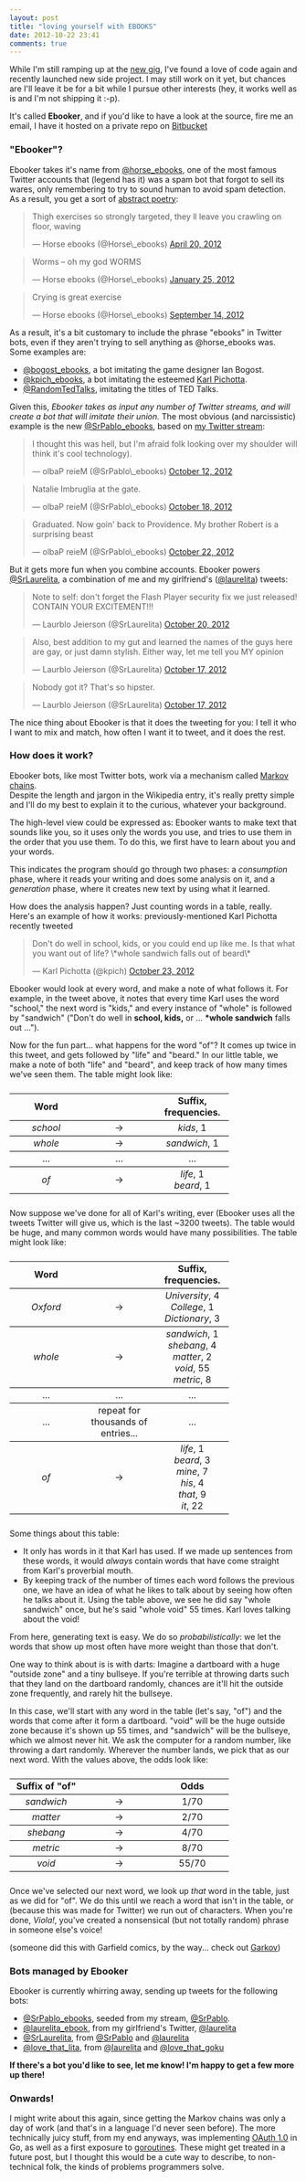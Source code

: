 ```yaml
---
layout: post
title: "loving yourself with EBOOKS"
date: 2012-10-22 23:41
comments: true
---
```


While I'm still ramping up at the [new gig][1], I've found a love of code again
and recently launched new side project. I may still work on it yet, but chances
are I'll leave it be for a bit while I pursue other interests (hey, it works
well as is and I'm not shipping it :-p).

It's called **Ebooker**, and if you'd like to have a look at the source, fire me
an email, I have it hosted on a private repo on [Bitbucket][2]

### "Ebooker"?

Ebooker takes it's name from [@horse\_ebooks][3], one of the most famous Twitter
accounts that (legend has it) was a spam bot that forgot to sell its wares,
only remembering to try to sound human to avoid spam detection. As a result, you
get a sort of [abstract poetry][4]:

<blockquote class="twitter-tweet"><p>Thigh exercises so strongly targeted, they ll leave you crawling on floor, waving</p>&mdash; Horse ebooks (@Horse\_ebooks) <a href="https://twitter.com/Horse_ebooks/status/193422537953263616" data-datetime="2012-04-20T19:35:01+00:00">April 20, 2012</a></blockquote>
<script src="//platform.twitter.com/widgets.js" charset="utf-8"></script>

<blockquote class="twitter-tweet"><p>Worms – oh my god WORMS</p>&mdash; Horse ebooks (@Horse\_ebooks) <a href="https://twitter.com/Horse_ebooks/status/162236425633406977" data-datetime="2012-01-25T18:12:32+00:00">January 25, 2012</a></blockquote>
<script src="//platform.twitter.com/widgets.js" charset="utf-8"></script>

<blockquote class="twitter-tweet"><p>Crying is great exercise</p>&mdash; Horse ebooks (@Horse\_ebooks) <a href="https://twitter.com/Horse_ebooks/status/246749375898976256" data-datetime="2012-09-14T23:16:50+00:00">September 14, 2012</a></blockquote>
<script src="//platform.twitter.com/widgets.js" charset="utf-8"></script>

As a result, it's a bit customary to include the phrase "ebooks" in Twitter
bots, even if they aren't trying to sell anything as @horse\_ebooks was. Some
examples are:

* [@bogost\_ebooks][5], a bot imitating the game designer Ian Bogost.
* [@kpich\_ebooks][6], a bot imitating the esteemed [Karl Pichotta][7].
* [@RandomTedTalks][8], imitating the titles of TED Talks.

Given this, *Ebooker takes as input any number of Twitter streams, and will
create a bot that will imitate their union.* The most obvious (and narcissistic)
example is the new [@SrPablo\_ebooks][9], based on [my Twitter stream][10]:

<blockquote class="twitter-tweet"><p>I thought this was hell, but I'm afraid folk looking over my shoulder will think it's cool technology).</p>&mdash; olbaP reieM (@SrPablo\_ebooks) <a href="https://twitter.com/SrPablo_ebooks/status/256804761918111744" data-datetime="2012-10-12T17:13:21+00:00">October 12, 2012</a></blockquote>
<script src="//platform.twitter.com/widgets.js" charset="utf-8"></script>

<blockquote class="twitter-tweet"><p>Natalie Imbruglia at the gate.</p>&mdash; olbaP reieM (@SrPablo\_ebooks) <a href="https://twitter.com/SrPablo_ebooks/status/258918691511623680" data-datetime="2012-10-18T13:13:21+00:00">October 18, 2012</a></blockquote>
<script src="//platform.twitter.com/widgets.js" charset="utf-8"></script>

<blockquote class="twitter-tweet"><p>Graduated. Now goin' back to Providence. My brother Robert is a surprising beast</p>&mdash; olbaP reieM (@SrPablo\_ebooks) <a href="https://twitter.com/SrPablo_ebooks/status/260398441853755392" data-datetime="2012-10-22T15:13:21+00:00">October 22, 2012</a></blockquote>
<script src="//platform.twitter.com/widgets.js" charset="utf-8"></script>

But it gets more fun when you combine accounts. Ebooker powers
[@SrLaurelita][11], a combination of me and my girlfriend's ([@laurelita][12])
tweets:

<blockquote class="twitter-tweet"><p>Note to self: don't forget the Flash Player security fix we just released! CONTAIN YOUR EXCITEMENT!!!</p>&mdash; Laurblo Jeierson (@SrLaurelita) <a href="https://twitter.com/SrLaurelita/status/259764265152548865" data-datetime="2012-10-20T21:13:21+00:00">October 20, 2012</a></blockquote>
<script src="//platform.twitter.com/widgets.js" charset="utf-8"></script>

<blockquote class="twitter-tweet"><p>Also, best addition to my gut and learned the names of the guys here are gay, or just damn stylish. Either way, let me tell you MY opinion</p>&mdash; Laurblo Jeierson (@SrLaurelita) <a href="https://twitter.com/SrLaurelita/status/258495907677483009" data-datetime="2012-10-17T09:13:21+00:00">October 17, 2012</a></blockquote>
<script src="//platform.twitter.com/widgets.js" charset="utf-8"></script>

<blockquote class="twitter-tweet"><p>Nobody got it? That's so hipster.</p>&mdash; Laurblo Jeierson (@SrLaurelita) <a href="https://twitter.com/SrLaurelita/status/258390211204087808" data-datetime="2012-10-17T02:13:21+00:00">October 17, 2012</a></blockquote>
<script src="//platform.twitter.com/widgets.js" charset="utf-8"></script>

The nice thing about Ebooker is that it does the tweeting for you: I tell it who
I want to mix and match, how often I want it to tweet, and it does the rest.

### How does it work?

Ebooker bots, like most Twitter bots, work via a mechanism called [Markov chains][13].  
Despite the length and jargon in the Wikipedia entry, it's really pretty simple
and I'll do my best to explain it to the curious, whatever your background.

The high-level view could be expressed as: Ebooker wants to make text that
sounds like you, so it uses only the words you use, and tries to use them in the
order that you use them. To do this, we first have to learn about you and your
words.

This indicates the program should go through two phases: a *consumption* phase,
where it reads your writing and does some analysis on it, and a *generation*
phase, where it creates new text by using what it learned.

How does the analysis happen? Just counting words in a table, really. Here's an
example of how it works: previously-mentioned Karl Pichotta recently tweeted

<blockquote class="twitter-tweet"><p>Don't do well in school, kids, or you could end up like me. Is that what you want out of life? \*whole sandwich falls out of beard\*</p>&mdash; Karl Pichotta (@kpich) <a href="https://twitter.com/kpich/status/260802216519139328" data-datetime="2012-10-23T17:57:48+00:00">October 23, 2012</a></blockquote> <script src="//platform.twitter.com/widgets.js" charset="utf-8"></script>

Ebooker would look at every word, and make a note of what follows it. For
example, in the tweet above, it notes that every time Karl uses the word
"school," the next word is "kids," and every instance of "whole" is followed by
"sandwich" ("Don't do well in **school, kids,** or ... **\*whole sandwich**
falls out ...").

Now for the fun part... what happens for the word "of"? It comes up twice in
this tweet, and gets followed by "life" and "beard." In our little table, we
make a note of both "life" and "beard", and keep track of how many times we've
seen them. The table might look like:

<table style="text-align: center; margin: 25px auto;">
<tr style="border-bottom: 1px solid black;">
<td style="width: 7em;"><strong>Word</strong></td>  
<td style="width: 7em;">&nbsp;</td>  
<td style="width: 7em;"><strong>Suffix, frequencies.</strong></td>  
</tr>
<tr style="border-bottom: 1px solid black;">
<td><em>school</em></td>  
<td>&rarr;</td>  
<td><em>kids</em>, 1</td>  
</tr>
<tr style="border-bottom: 1px solid black;">
<td><em>whole</em></td>  
<td>&rarr;</td>  
<td><em>sandwich</em>, 1</td>  
</tr>
<tr style="border-bottom: 1px solid black;">
<td>...</td>  
<td>...</td>  
<td>...</td>  
</tr>
<tr style="border-bottom: 1px solid black;">
<td><em>of</em></td>  
<td>&rarr;</td>  
<td><em>life</em>, 1<br /><em>beard</em>, 1</td>  
</tr>
</table>

Now suppose we've done for all of Karl's writing, ever (Ebooker uses all the
tweets Twitter will give us, which is the last ~3200 tweets). The table would be
huge, and many common words would have many possibilities. The table might look
like:

<table style="text-align: center; margin: 25px auto;">
<tr style="border-bottom: 1px solid black;">
<td style="width: 7em;"><strong>Word</strong></td>  
<td style="width: 7em;">&nbsp;</td>  
<td style="width: 7em;"><strong>Suffix, frequencies.</strong></td>  
</tr>
<tr style="border-bottom: 1px solid black;">
<td><em>Oxford</em></td>  
<td>&rarr;</td>  
<td><em>University</em>, 4<br /><em>College</em>, 1<br /><em>Dictionary</em>, 3</td>  
</tr>
<tr style="border-bottom: 1px solid black;">
<td><em>whole</em></td>  
<td>&rarr;</td>  
<td><em>sandwich</em>, 1<br /><em>shebang</em>, 4<br /><em>matter</em>, 2<br /><em>void</em>, 55<br /><em>metric</em>, 8</td>
</tr>
<tr style="border-bottom: 1px solid black;">
<td>...</td>  
<td>...</td>  
<td>...</td>  
</tr>
<tr style="border-bottom: 1px solid black;">
<td>...</td>  
<td>repeat for thousands of entries...</td>  
<td>...</td>  
</tr>
<tr style="border-bottom: 1px solid black;">
<td><em>of</em></td>  
<td>&rarr;</td>  
<td><em>life</em>, 1<br /><em>beard</em>, 3<br /><em>mine</em>, 7<br /><em>his</em>, 4<br /><em>that</em>, 9<br /><em>it</em>, 22</td> 
</tr>
</table>

Some things about this table:

* It only has words in it that Karl has used. If we made up sentences from these
  words, it would *always* contain words that have come straight from Karl's
  proverbial mouth.
* By keeping track of the number of times each word follows the previous one, we
  have an idea of what he likes to talk about by seeing how often he talks about
  it. Using the table above, we see he did say "whole sandwich" once, but he's
  said "whole void" 55 times. Karl loves talking about the void!

From here, generating text is easy. We do so _probabilistically_: we let the
words that show up most often have more weight than those that don't.

One way to think about is is with darts: Imagine a dartboard with a huge
"outside zone" and a tiny bullseye. If you're terrible at throwing darts such
that they land on the dartboard randomly, chances are it'll hit the outside zone
frequently, and rarely hit the bullseye.

In this case, we'll start with any word in the table (let's say, "of") and the
words that come after it form a dartboard. "void" will be the huge outside zone
because it's shown up 55 times, and "sandwich" will be the bullseye, which we
almost never hit. We ask the computer for a random number, like throwing a dart
randomly. Wherever the number lands, we pick that as our next word. With the
values above, the odds look like:

<table style="text-align: center; margin: 25px auto;">
<tr style="border-bottom: 1px solid black;">
<td style="width: 7em;"><strong>Suffix of "of"</strong></td>  
<td style="width: 7em;">&nbsp;</td>  
<td style="width: 7em;"><strong>Odds</strong></td>  
</tr>
<tr style="border-bottom: 1px solid black;">
<td><em>sandwich</em></td>  
<td>&rarr;</td>  
<td>1/70</td>  
</tr>
<tr style="border-bottom: 1px solid black;">
<td><em>matter</em></td>  
<td>&rarr;</td>  
<td>2/70</td>  
</tr>
<tr style="border-bottom: 1px solid black;">
<td><em>shebang</em></td>  
<td>&rarr;</td>  
<td>4/70</td>  
</tr>
<tr style="border-bottom: 1px solid black;">
<td><em>metric</em></td>  
<td>&rarr;</td>  
<td>8/70</td>  
</tr>
<tr style="border-bottom: 1px solid black;">
<td><em>void</em></td>  
<td>&rarr;</td>  
<td>55/70</td>  
</tr>
</table>

Once we've selected our next word, we look up *that* word in the table, just as
we did for "of". We do this until we reach a word that isn't in the table, or
(because this was made for Twitter) we run out of characters. When you're done,
_Viola!_, you've created a nonsensical (but not totally random) phrase in
someone else's voice!

(someone did this with Garfield comics, by the way... check out [Garkov][17])

### Bots managed by Ebooker

Ebooker is currently whirring away, sending up tweets for the following bots:

* [@SrPablo\_ebooks][9], seeded from my stream, [@SrPablo][10].
* [@laurelita\_ebook][14], from my girlfriend's Twitter, [@laurelita][12]
* [@SrLaurelita][11], from [@SrPablo][10] and [@laurelita][12]
* [@love\_that\_lita][15], from [@laurelita][12] and [@love\_that\_goku][16]

**If there's a bot you'd like to see, let me know! I'm happy to get a few more
up there!**

### Onwards!

I might write about this again, since getting the Markov chains was only a day
of work (and that's in a language I'd never seen before). The more technically
juicy stuff, from my end anyways, was implementing [OAuth 1.0][18] in Go, as
well as a first exposure to [goroutines][19]. These might get treated in a
future post, but I thought this would be a cute way to describe, to
non-technical folk, the kinds of problems programmers solve.

   [1]: http://code.google.com/apis/console
   [2]: http://bitbucket.org
   [3]: http://twitter.com/horse_ebooks
   [4]: http://www.theverge.com/2012/8/29/3276661/twitters-favorite-spambot-horse-ebooks-hits-100k-followers
   [5]: https://twitter.com/bogost_ebooks
   [6]: https://twitter.com/kpich_ebooks
   [7]: http://www.meronoiac.com/
   [8]: https://twitter.com/RandomTedTalks
   [9]: https://twitter.com/SrPablo_ebooks
   [10]: https://twitter.com/SrPablo
   [11]: https://twitter.com/SrLaurelita
   [12]: https://twitter.com/laurelita
   [13]: http://en.wikipedia.org/wiki/Markov_chain
   [14]: https://twitter.com/laurelita_ebook
   [15]: https://twitter.com/love_that_lita
   [16]: https://twitter.com/love_that_goku
   [17]: http://joshmillard.com/garkov/
   [18]: http://en.wikipedia.org/wiki/OAuth
   [19]: http://golang.org/doc/effective_go.html#goroutines
